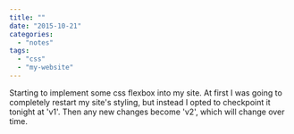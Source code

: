 ```yaml
---
title: ""
date: "2015-10-21"
categories: 
  - "notes"
tags: 
  - "css"
  - "my-website"
---
```


Starting to implement some css flexbox into my site. At first I was going to completely restart my site's styling, but instead I opted to checkpoint it tonight at 'v1'. Then any new changes become 'v2', which will change over time.
